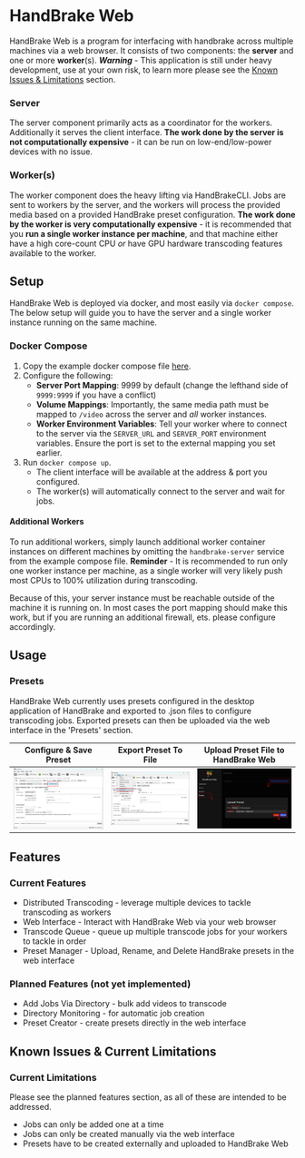 # HandBrake Web

HandBrake Web is a program for interfacing with handbrake across multiple machines via a web browser. It consists of two components: the **server** and one or more **worker**(s). **_Warning_** - This application is still under heavy development, use at your own risk, to learn more please see the [Known Issues & Limitations](#planned-features-not-yet-implemented) section.

### Server

The server component primarily acts as a coordinator for the workers. Additionally it serves the client interface. **The work done by the server is not computationally expensive** - it can be run on low-end/low-power devices with no issue.

### Worker(s)

The worker component does the heavy lifting via HandBrakeCLI. Jobs are sent to workers by the server, and the workers will process the provided media based on a provided HandBrake preset configuration. **The work done by the worker is very computationally expensive** - it is recommended that you **run a single worker instance per machine**, and that machine either have a high core-count CPU _or_ have GPU hardware transcoding features available to the worker.

## Setup

HandBrake Web is deployed via docker, and most easily via `docker compose`. The below setup will guide you to have the server and a single worker instance running on the same machine.

### Docker Compose

1. Copy the example docker compose file [here](./docker/docker-compose.yaml).
2. Configure the following:
    - **Server Port Mapping**: 9999 by default (change the lefthand side of `9999:9999` if you have a conflict)
    - **Volume Mappings**: Importantly, the same media path must be mapped to `/video` across the server and _all_ worker instances.
    - **Worker Environment Variables**: Tell your worker where to connect to the server via the `SERVER_URL` and `SERVER_PORT` environment variables. Ensure the port is set to the external mapping you set earlier.
3. Run `docker compose up`.
    - The client interface will be available at the address & port you configured.
    - The worker(s) will automatically connect to the server and wait for jobs.

#### Additional Workers

To run additional workers, simply launch additional worker container instances on different machines by omitting the `handbrake-server` service from the example compose file. **Reminder** - It is recommended to run only one worker instance per machine, as a single worker will very likely push most CPUs to 100% utilization during transcoding.

Because of this, your server instance must be reachable outside of the machine it is running on. In most cases the port mapping should make this work, but if you are running an additional firewall, ets. please configure accordingly.

## Usage

### Presets

HandBrake Web currently uses presets configured in the desktop application of HandBrake and
exported to .json files to configure transcoding jobs. Exported presets can then be uploaded via the web interface in the 'Presets' section.

| Configure & Save Preset                          | Export Preset To File                              | Upload Preset File to HandBrake Web                |
| ------------------------------------------------ | -------------------------------------------------- | -------------------------------------------------- |
| ![image](./images/readme/readme-preset-save.png) | ![image](./images/readme/readme-preset-export.png) | ![image](./images/readme/readme-preset-upload.png) |

## Features

### Current Features

-   Distributed Transcoding - leverage multiple devices to tackle transcoding as workers
-   Web Interface - Interact with HandBrake Web via your web browser
-   Transcode Queue - queue up multiple transcode jobs for your workers to tackle in order
-   Preset Manager - Upload, Rename, and Delete HandBrake presets in the web interface

### Planned Features (not yet implemented)

-   Add Jobs Via Directory - bulk add videos to transcode
-   Directory Monitoring - for automatic job creation
-   Preset Creator - create presets directly in the web interface

## Known Issues & Current Limitations

### Current Limitations

Please see the planned features section, as all of these are intended to be addressed.

-   Jobs can only be added one at a time
-   Jobs can only be created manually via the web interface
-   Presets have to be created externally and uploaded to HandBrake Web
